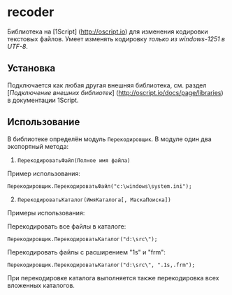 # recoder

Библиотека на [1Script] (http://oscript.io) для изменения кодировки текстовых файлов. Умеет изменять кодировку _только из windows-1251 в UTF-8_.

## Установка
Подключается как любая другая внешняя библиотека, см. раздел [*Подключение внешних библиотек*] (http://oscript.io/docs/page/libraries) в документации 1Script.

## Использование
В библиотеке определён модуль `Перекодировщик`. В модуле один два экспортный метода:

1. `ПерекодироватьФайл(Полное имя файла)`

Пример использования:
```
Перекодировщик.ПерекодироватьФайл("c:\windows\system.ini");
```

2. `ПерекодироватьКаталог(ИмяКаталога[, МаскаПоиска])`

Примеры использования:

Перекодировать все файлы в каталоге:
```
Перекодировщик.ПерекодироватьКаталог("d:\src\");
```

Перекодировать файлы с расширением "1s" и "frm":
```
Перекодировщик.ПерекодироватьКаталог("d:\src\", ".1s,.frm");
```

При перекодировке каталога выполняется также перекодировка всех вложенных каталогов.